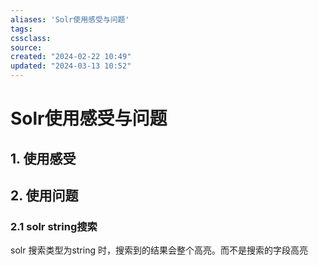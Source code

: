 ```yaml
---
aliases: 'Solr使用感受与问题'
tags: 
cssclass:
source:
created: "2024-02-22 10:49"
updated: "2024-03-13 10:52"
---
```

# Solr使用感受与问题

## 1. 使用感受

## 2. 使用问题

### 2.1 solr string搜索

solr 搜索类型为string 时，搜索到的结果会整个高亮。而不是搜索的字段高亮
